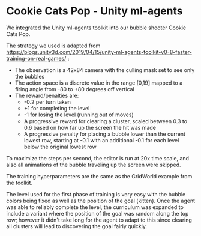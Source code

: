 # Cookie Cats Pop - Unity ml-agents

We integrated the Unity ml-agents toolkit into our bubble shooter Cookie Cats Pop.

The strategy we used is adapted from https://blogs.unity3d.com/2019/04/15/unity-ml-agents-toolkit-v0-8-faster-training-on-real-games/ :

* The observation is a 42x84 camera with the culling mask set to see only the bubbles
* The action space is a discrete value in the range [0,19] mapped to a firing angle from -80 to +80 degrees off vertical
* The reward/penalties are:
  * -0.2 per turn taken
  * +1 for completing the level
  * -1 for losing the level (running out of moves)
  * A progressive reward for clearing a cluster, scaled between 0.3 to 0.6 based on how far up the screen the hit was made
  * A progressive penalty for placing a bubble lower than the current lowest row, starting at -0.1 with an additional -0.1 for each level below the original lowest row

To maximize the steps per second, the editor is run at 20x time scale, and also all animations of the bubble traveling up the screen were skipped.

The training hyperparameters are the same as the GridWorld example from the toolkit.

The level used for the first phase of training is very easy with the bubble colors being fixed as well as the position of the goal (kitten). Once the agent was able to reliably complete the level, the curriculum was expanded to include a variant where the position of the goal was random along the top row; however it didn't take long for the agent to adapt to this since clearing all clusters will lead to discovering the goal fairly quickly.
